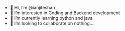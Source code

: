 - 👋 Hi, I’m @ianjiteshan
- 👀 I’m interested in Coding and Backend development
- 🌱 I’m currently learning python and java
- 💞️ I’m looking to collaborate on nothing...

<!---
ianjiteshan/ianjiteshan is a ✨ special ✨ repository because its `README.md` (this file) appears on your GitHub profile.
You can click the Preview link to take a look at your changes.
--->
